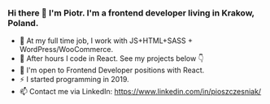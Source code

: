 ### Hi there 👋 I'm Piotr. I'm a frontend developer living in Krakow, Poland.
 
- :office: At my full time job, I work with JS+HTML+SASS + WordPress/WooCommerce. 
- :palm_tree: After hours I code in React. See my projects below 👇
- 🤝 I'm open to Frontend Developer positions with React.
- :zap: I started programming in 2019.
- 📫 Contact me via LinkedIn: https://www.linkedin.com/in/pioszczesniak/

<!--
**piotrszczesniak/piotrszczesniak** is a ✨ _special_ ✨ repository because its `README.md` (this file) appears on your GitHub profile.

Here are some ideas to get you started:

- 🔭 I’m currently working on ...
- 🌱 I’m currently learning ...
- 👯 I’m looking to collaborate on ...
- 🤔 I’m looking for help with ...
- 💬 Ask me about ...
- 📫 How to reach me: ...
- 😄 Pronouns: ...
- ⚡ Fun fact: ...
-->
